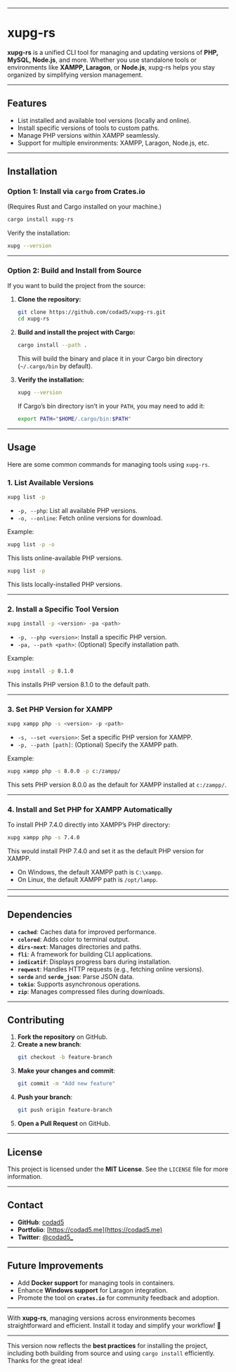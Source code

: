 
---

# **xupg-rs**

**xupg-rs** is a unified CLI tool for managing and updating versions of **PHP, MySQL, Node.js**, and more. Whether you use standalone tools or environments like **XAMPP, Laragon**, or **Node.js**, xupg-rs helps you stay organized by simplifying version management.

---

## **Features**

- List installed and available tool versions (locally and online).
- Install specific versions of tools to custom paths.
- Manage PHP versions within XAMPP seamlessly.
- Support for multiple environments: XAMPP, Laragon, Node.js, etc.

---

## **Installation**

### Option 1: Install via `cargo` from Crates.io  
(Requires Rust and Cargo installed on your machine.)  

```bash
cargo install xupg-rs
```

Verify the installation:

```bash
xupg --version
```

---

### Option 2: Build and Install from Source

If you want to build the project from the source:

1. **Clone the repository:**

   ```bash
   git clone https://github.com/codad5/xupg-rs.git
   cd xupg-rs
   ```

2. **Build and install the project with Cargo:**

   ```bash
   cargo install --path .
   ```

   This will build the binary and place it in your Cargo bin directory (`~/.cargo/bin` by default).

3. **Verify the installation:**

   ```bash
   xupg --version
   ```

   If Cargo’s bin directory isn’t in your `PATH`, you may need to add it:  

   ```bash
   export PATH="$HOME/.cargo/bin:$PATH"
   ```

---

## **Usage**

Here are some common commands for managing tools using `xupg-rs`.

### 1. **List Available Versions**

```bash
xupg list -p
```

- `-p, --php`: List all available PHP versions.
- `-o, --online`: Fetch online versions for download.

Example:

```bash
xupg list -p -o
```

This lists online-available PHP versions.

```bash
xupg list -p
```
This lists locally-installed PHP versions.

---

### 2. **Install a Specific Tool Version**

```bash
xupg install -p <version> -pa <path>
```

- `-p, --php <version>`: Install a specific PHP version.
- `-pa, --path <path>`: (Optional) Specify installation path.

Example:

```bash
xupg install -p 8.1.0
```

This installs PHP version 8.1.0 to the default path.

---

### 3. **Set PHP Version for XAMPP**

```bash
xupg xampp php -s <version> -p <path>
```

- `-s, --set <version>`: Set a specific PHP version for XAMPP.
- `-p, --path [path]`: (Optional) Specify the XAMPP path.

Example:

```bash
xupg xampp php -s 8.0.0 -p c:/zampp/
```

This sets PHP version 8.0.0 as the default for XAMPP installed at `c:/zampp/`.

---

### 4. **Install and Set PHP for XAMPP Automatically**

To install PHP 7.4.0 directly into XAMPP’s PHP directory:

```bash
xupg xampp php -s 7.4.0
```
This would install PHP 7.4.0 and set it as the default PHP version for XAMPP.
- On Windows, the default XAMPP path is `C:\xampp`.
- On Linux, the default XAMPP path is `/opt/lampp`.


---

---

## **Dependencies**

- **`cached`**: Caches data for improved performance.
- **`colored`**: Adds color to terminal output.
- **`dirs-next`**: Manages directories and paths.
- **`fli`**: A framework for building CLI applications.
- **`indicatif`**: Displays progress bars during installation.
- **`reqwest`**: Handles HTTP requests (e.g., fetching online versions).
- **`serde`** and **`serde_json`**: Parse JSON data.
- **`tokio`**: Supports asynchronous operations.
- **`zip`**: Manages compressed files during downloads.

---

## **Contributing**

1. **Fork the repository** on GitHub.
2. **Create a new branch**:  
   ```bash
   git checkout -b feature-branch
   ```
3. **Make your changes and commit**:  
   ```bash
   git commit -m "Add new feature"
   ```
4. **Push your branch**:  
   ```bash
   git push origin feature-branch
   ```
5. **Open a Pull Request** on GitHub.

---

## **License**

This project is licensed under the **MIT License**. See the `LICENSE` file for more information.

---

## **Contact**

- **GitHub**: [codad5](https://github.com/codad5)  
- **Portfolio**: [https://codad5.me](https://codad5.me)  
- **Twitter**: [@codad5_](https://twitter.com/codad5_)

---

## **Future Improvements**

- Add **Docker support** for managing tools in containers.
- Enhance **Windows support** for Laragon integration.
- Promote the tool on **`crates.io`** for community feedback and adoption.

---

With **xupg-rs**, managing versions across environments becomes straightforward and efficient. Install it today and simplify your workflow! 🚀

---

This version now reflects the **best practices** for installing the project, including both building from source and using `cargo install` efficiently. Thanks for the great idea!